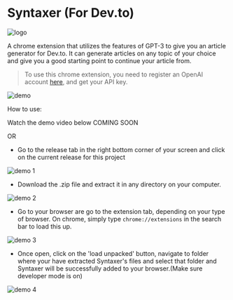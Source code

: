 # Syntaxer (For Dev.to)
![logo](https://user-images.githubusercontent.com/54324954/204316250-06179f13-eee6-4bf1-9c06-1fa8df43c06c.png)

A chrome extension that utilizes the features of GPT-3 to give you an article generator for Dev.to. It can generate articles on any topic of your choice and give you a good starting point to continue your article from.

> To use this chrome extension, you need to register an OpenAI account [here](https://openai.com/api/login), and get your API key.

![demo](https://user-images.githubusercontent.com/54324954/204315563-610ec6d6-ca9f-4c5c-9abf-721f36ee197e.png)

How to use: 

Watch the demo video below
COMING SOON

OR

- Go to the release tab in the right bottom corner of your screen and click on the current release for this project

![demo 1](https://user-images.githubusercontent.com/54324954/204318618-61299c30-adad-439a-b671-c6875600a833.png)

-  Download the .zip file and extract it in any directory on your computer.

![demo 2](https://user-images.githubusercontent.com/54324954/204318637-87f41776-5ed1-405f-9be9-466ee3a5850d.png)

- Go to your browser are go to the extension tab, depending on your type of browser. On chrome, simply type ` chrome://extensions ` in the search bar to load this up.

![demo 3](https://user-images.githubusercontent.com/54324954/204318534-c8156b0d-aec8-4b0d-9172-18b29fbb1793.png)

- Once open, click on the 'load unpacked' button, navigate to folder where your have extracted Syntaxer's files and select that folder and Syntaxer will be successfully added to your browser.(Make sure developer mode is on) 

![demo 4](https://user-images.githubusercontent.com/54324954/204318687-f6ae6c2b-e352-47a0-80a1-89c38bfd7cb4.png)
